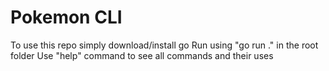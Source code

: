 # Pokemon CLI
To use this repo simply download/install go
Run using "go run ." in the root folder
Use "help" command to see all commands and their uses
